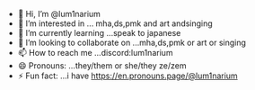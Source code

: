 - 👋 Hi, I’m @lum1narium
- 👀 I’m interested in ... mha,ds,pmk and art andsinging
- 🌱 I’m currently learning ...speak to japanese
- 💞️ I’m looking to collaborate on ...mha,ds,pmk or art or singing
- 📫 How to reach me ...discord:lum1narium
- 😄 Pronouns: ...they/them or she/they ze/zem
- ⚡ Fun fact: ...i have https://en.pronouns.page/@lum1narium

<!---
lum1narium/lum1narium is a ✨ special ✨ repository because its `README.md` (this file) appears on your GitHub profile.
You can click the Preview link to take a look at your changes.
--->
